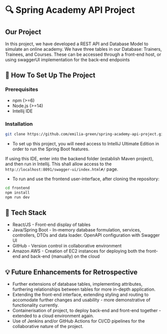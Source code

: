 # 🔍 Spring Academy API Project

## Our Project
In this project, we have developed a REST API and Database Model to simulate an online academy. We have three tables in our Database: Trainers, Trainees, and Courses. 
These can be accessed through a front-end host, or using swaggerUI implementation for the back-end endpoints

## 🚀 How To Set Up The Project
### Prerequisites
- npm (>=6)
- Node.js (>=14)
- Intellij IDE
### Installation
```bash
git clone https://github.com/emilia-green/spring-academy-api-project.git
```
- To set up this project, you will need access to IntelliJ Ultimate Edition in order to run the Spring Boot features.

If using this IDE, enter into the backend folder (establish Maven project), and then run in Intellij.
This shall allow access to the `http://localhost:8091/swagger-ui/index.html#/` page.

- To run and use the frontend user-interface, after cloning the repository:
```bash
cd frontend
npm install
npm run dev
```

## 🧩 Tech Stack
- React/JS - Front-end display of tables
- Java/Spring Boot - In-memory database formulation, services, controllers, DTOs and data loader. OpenAPI configuration with Swagger UI
- GitHub - Version control in collaborative environment
- Amazon AWS - Creation of EC2 instances for deploying both the front-end and back-end (manually) on the cloud

## 💡 Future Enhancements for Retrospective
- Further extensions of database tables, implementing attributes, furthering relationships between tables for more in-depth application.
- Extending the front-end interface, extending styling and routing to accomodate further changes and usability - more demonstrative of functionality currently.
- Containerisation of project, to deploy back-end and front-end together - extended to a cloud environment again.
- Use of Jenkins and/or GitHub Actions for CI/CD pipelines for the collaborative nature of the project.


